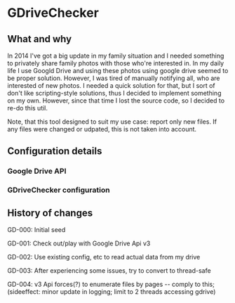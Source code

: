 # GDriveChecker

## What and why
In 2014 I've got a big update in my family situation and I needed something to privately share family photos with those who're interested in. In my daily life I use Googld Drive and using these photos using google drive seemed to be proper solution. However, I was tired of manually notifying all, who are interested of new photos. I needed a quick solution for that, but I sort of don't like scripting-style solutions, thus I decided to implement something on my own. However, since that time I lost the source code, so I decided to re-do this util.

Note, that this tool designed to suit my use case: report only new files. If any files were changed or udpated, this is not taken into account.

## Configuration details
### Google Drive API
### GDriveChecker configuration

## History of changes
GD-000: Initial seed

GD-001: Check out/play with Google Drive Api v3

GD-002: Use existing config, etc to read actual data from my drive

GD-003: After experiencing some issues, try to convert to thread-safe

GD-004: v3 Api forces(?) to enumerate files by pages -- comply to this; (sideeffect: minor update in logging; limit to 2 threads accessing gdrive)